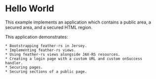 # Hello World #

This example implements an application which contains a public
area, a secured area, and a secured HTML region.

This application demonstrates:

    * Bootstrapping feather-rs in Jersey.
    * Implementing feather-rs views.
    * Using feather-rs views alongside JAX-RS resources.
    * Creating a login page with a custom URL and custom onSuccess handler.    
    * Securing pages.
    * Securing sections of a public page.